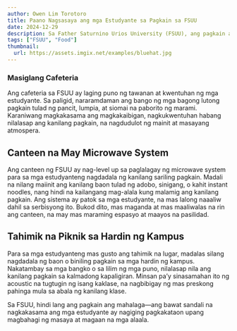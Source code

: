 ```yaml
---
author: Owen Lim Torotoro
title: Paano Nagsasaya ang mga Estudyante sa Pagkain sa FSUU
date: 2024-12-29
description: Sa Father Saturnino Urios University (FSUU), ang pagkain ay hindi lang basta pangbusog—ito rin ay bahagi ng buhay-estudyante na nagdudulot ng samahan at kasiyahan. Mula sa masisiglang lugar ng kampus hanggang sa tahimik na sulok, makikita kung paano pinapahalagahan ng mga estudyante ang pagkain bilang bahagi ng kanilang araw. Narito ang tatlong halimbawa kung paano nila ito pinakikinabangan:
tags: ["FSUU", "Food"]
thumbnail:
  url: https://assets.imgix.net/examples/bluehat.jpg
---
```

### Masiglang Cafeteria
Ang cafeteria sa FSUU ay laging puno ng tawanan at kwentuhan ng mga estudyante. Sa paligid, nararamdaman ang bango ng mga bagong lutong pagkain tulad ng pancit, lumpia, at siomai na paborito ng marami. Karaniwang magkakasama ang magkakaibigan, nagkukwentuhan habang nilalasap ang kanilang pagkain, na nagdudulot ng mainit at masayang atmospera.

## Canteen na May Microwave System
Ang canteen ng FSUU ay nag-level up sa paglalagay ng microwave system para sa mga estudyanteng nagdadala ng kanilang sariling pagkain. Madali na nilang maiinit ang kanilang baon tulad ng adobo, sinigang, o kahit instant noodles, nang hindi na kailangang mag-alala kung malamig ang kanilang pagkain. Ang sistema ay patok sa mga estudyante, na mas lalong naaaliw dahil sa serbisyong ito. Bukod dito, mas maganda at mas maaliwalas na rin ang canteen, na may mas maraming espasyo at maayos na pasilidad.

## Tahimik na Piknik sa Hardin ng Kampus
Para sa mga estudyanteng mas gusto ang tahimik na lugar, madalas silang nagdadala ng baon o biniling pagkain sa mga hardin ng kampus. Nakatambay sa mga bangko o sa lilim ng mga puno, nilalasap nila ang kanilang pagkain sa kalmadong kapaligiran. Minsan pa’y sinasamahan ito ng acoustic na tugtugin ng isang kaklase, na nagbibigay ng mas preskong pahinga mula sa abala ng kanilang klase.

Sa FSUU, hindi lang ang pagkain ang mahalaga—ang bawat sandali na nagkakasama ang mga estudyante ay nagiging pagkakataon upang magbahagi ng masaya at magaan na mga alaala.
